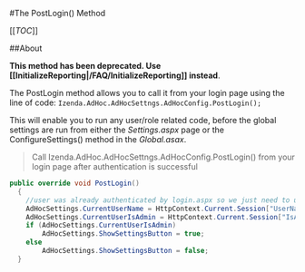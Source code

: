#The PostLogin() Method

[[_TOC_]]

##About

**This method has been deprecated. Use [[InitializeReporting|/FAQ/InitializeReporting]] instead**.

The PostLogin method allows you to call it from your login page using the line of code: ``Izenda.AdHoc.AdHocSettngs.AdHocConfig.PostLogin();``

This will enable you to run any user/role related code, before the global settings are run from either the _Settings.aspx_ page or the ConfigureSettings() method in the _Global.asax_. 

> Call Izenda.AdHoc.AdHocSettngs.AdHocConfig.PostLogin() from your login
> page after authentication is successful

```csharp
public override void PostLogin()
  { 
    //user was already authenticated by login.aspx so we just need to use the information from the session in our AdHoc reporting
    AdHocSettings.CurrentUserName = HttpContext.Current.Session["UserName"];
    AdHocSettings.CurrentUserIsAdmin = HttpContext.Current.Session["IsAdmin"];
    if (AdHocSettings.CurrentUserIsAdmin)
        AdHocSettings.ShowSettingsButton = true;
    else
        AdHocSettings.ShowSettingsButton = false;
  }
```